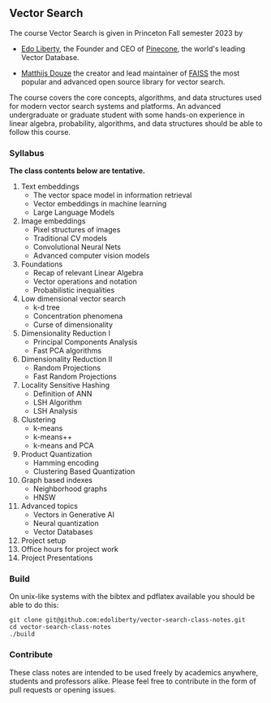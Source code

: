 ## Vector Search
The course Vector Search is given in Princeton Fall semester 2023 by

* [Edo Liberty](https://scholar.google.com/citations?user=QHS_pZAAAAAJ&hl=en), the Founder and CEO of [Pinecone](www.pinecone.io), the world's leading Vector Database.

* [Matthijs Douze](https://scholar.google.com/citations?user=0eFZtREAAAAJ&hl=en]) the creator and lead maintainer of [FAISS](https://github.com/facebookresearch/faiss) the most popular and advanced open source library for vector search.


The course covers the core concepts, algorithms, and data structures used for modern vector search systems and platforms. An advanced undergraduate or graduate student with some hands-on experience in linear algebra, probability, algorithms, and data structures should be able to follow this course.


### Syllabus

**The class contents below are tentative.**

1. Text embeddings 
	* The vector space model in information retrieval
	* Vector embeddings in machine learning
	* Large Language Models
1. Image embeddings 
	* Pixel structures of images
	* Traditional CV models 
	* Convolutional Neural Nets
	* Advanced computer vision models
1. Foundations
	* Recap of relevant Linear Algebra
	* Vector operations and notation
	* Probabilistic inequalities
1. Low dimensional vector search 
	* k-d tree
	* Concentration phenomena
	* Curse of dimensionality
1. Dimensionality Reduction I
	* Principal Components Analysis 
	* Fast PCA algorithms 
1. Dimensionality Reduction II
	* Random Projections
	* Fast Random Projections
1. Locality Sensitive Hashing
	* Definition of ANN
	* LSH Algorithm
	* LSH Analysis
1. Clustering
	* k-means
	* k-means++
	* k-means and PCA
1. Product Quantization
	* Hamming encoding
	* Clustering Based Quantization  
1. Graph based indexes
	* Neighborhood graphs
	* HNSW
1. Advanced topics
	* Vectors in Generative AI 
	* Neural quantization 
	* Vector Databases 
1. Project setup
1. Office hours for project work
1. Project Presentations


### Build

On unix-like systems with the bibtex and pdflatex available you should be able to do this:


```
git clone git@github.com:edoliberty/vector-search-class-notes.git
cd vector-search-class-notes
./build
```



### Contribute

These class notes are intended to be used freely by academics anywhere, students and professors alike. Please feel free to contribute in the form of pull requests or opening issues.